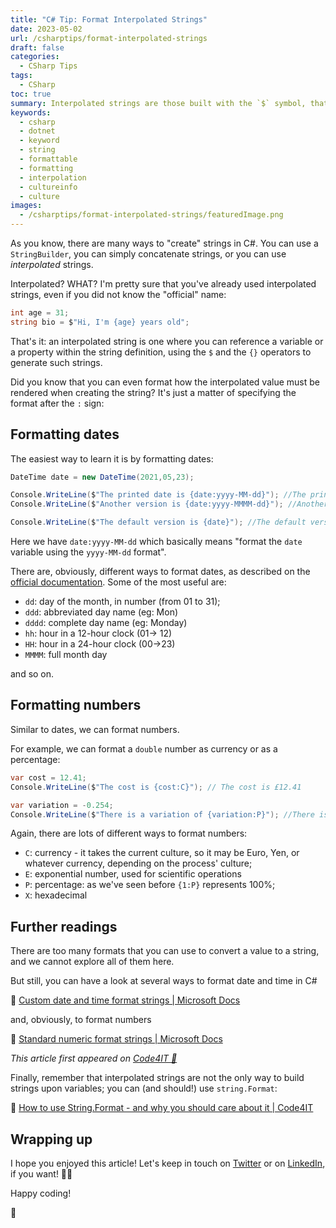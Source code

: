 ```yaml
---
title: "C# Tip: Format Interpolated Strings"
date: 2023-05-02
url: /csharptips/format-interpolated-strings
draft: false
categories:
  - CSharp Tips
tags:
  - CSharp
toc: true
summary: Interpolated strings are those built with the `$` symbol, that you can use to create strings using existing variables or properties. Did you know that you can apply custom formattings to such values?
keywords:
  - csharp
  - dotnet
  - keyword
  - string
  - formattable
  - formatting
  - interpolation
  - cultureinfo
  - culture
images:
  - /csharptips/format-interpolated-strings/featuredImage.png
---
```


As you know, there are many ways to "create" strings in C#. You can use a `StringBuilder`, you can simply concatenate strings, or you can use _interpolated_ strings.

Interpolated? WHAT? I'm pretty sure that you've already used interpolated strings, even if you did not know the "official" name:

```cs
int age = 31;
string bio = $"Hi, I'm {age} years old";
```

That's it: an interpolated string is one where you can reference a variable or a property within the string definition, using the `$` and the `{}` operators to generate such strings.

Did you know that you can even format how the interpolated value must be rendered when creating the string? It's just a matter of specifying the format after the `:` sign:

## Formatting dates

The easiest way to learn it is by formatting dates:

```cs
DateTime date = new DateTime(2021,05,23);

Console.WriteLine($"The printed date is {date:yyyy-MM-dd}"); //The printed date is 2021-05-23
Console.WriteLine($"Another version is {date:yyyy-MMMM-dd}"); //Another version is 2021-May-23

Console.WriteLine($"The default version is {date}"); //The default version is 23/05/2021 00:00:00
```

Here we have `date:yyyy-MM-dd` which basically means "format the `date` variable using the `yyyy-MM-dd` format".

There are, obviously, different ways to format dates, as described on the [official documentation](https://learn.microsoft.com/en-us/dotnet/standard/base-types/custom-date-and-time-format-strings?wt.mc_id=DT-MVP-5005077). Some of the most useful are:

- `dd`: day of the month, in number (from 01 to 31);
- `ddd`: abbreviated day name (eg: Mon)
- `dddd`: complete day name (eg: Monday)
- `hh`: hour in a 12-hour clock (01-> 12)
- `HH`: hour in a 24-hour clock (00->23)
- `MMMM`: full month day

and so on.

## Formatting numbers

Similar to dates, we can format numbers.

For example, we can format a `double` number as currency or as a percentage:

```cs
var cost = 12.41;
Console.WriteLine($"The cost is {cost:C}"); // The cost is £12.41

var variation = -0.254;
Console.WriteLine($"There is a variation of {variation:P}"); //There is a variation of -25.40%
```

Again, there are lots of different ways to format numbers:

- `C`: currency - it takes the current culture, so it may be Euro, Yen, or whatever currency, depending on the process' culture;
- `E`: exponential number, used for scientific operations
- `P`: percentage: as we've seen before `{1:P}` represents 100%;
- `X`: hexadecimal

## Further readings

There are too many formats that you can use to convert a value to a string, and we cannot explore all of them here.

But still, you can have a look at several ways to format date and time in C#

🔗 [Custom date and time format strings | Microsoft Docs](https://learn.microsoft.com/en-us/dotnet/standard/base-types/custom-date-and-time-format-strings?wt.mc_id=DT-MVP-5005077)

and, obviously, to format numbers

🔗 [Standard numeric format strings | Microsoft Docs](https://learn.microsoft.com/en-us/dotnet/standard/base-types/standard-numeric-format-strings?wt.mc_id=DT-MVP-5005077)

_This article first appeared on [Code4IT 🐧](https://www.code4it.dev/)_

Finally, remember that interpolated strings are not the only way to build strings upon variables; you can (and should!) use `string.Format`:

🔗 [How to use String.Format - and why you should care about it | Code4IT](https://www.code4it.dev/blog/how-to-use-string-format/)

## Wrapping up

I hope you enjoyed this article! Let's keep in touch on [Twitter](https://twitter.com/BelloneDavide) or on [LinkedIn](https://www.linkedin.com/in/BelloneDavide/), if you want! 🤜🤛

Happy coding!

🐧
